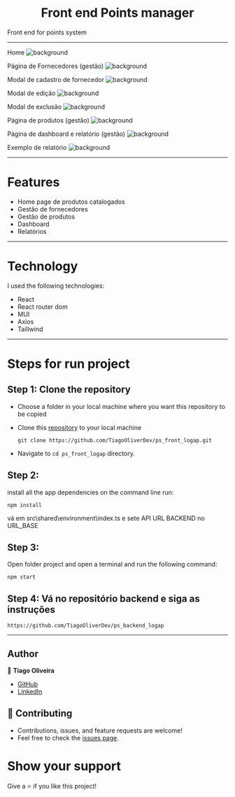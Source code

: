 <h1 align="center">Front end Points manager</h1>

Front end for points system

<hr/>


Home
![background](https://github.com/TiagoOliverDev/ps_front_logap/blob/main/public/home.png)

Página de Fornecedores (gestão)
![background](https://github.com/TiagoOliverDev/ps_front_logap/blob/main/public/fornecedores.png)

Modal de cadastro de fornecedor
![background](https://github.com/TiagoOliverDev/ps_front_logap/blob/main/public/mdCadastroFornecedores.png)

Modal de edição
![background](https://github.com/TiagoOliverDev/ps_front_logap/blob/main/public/mdEditar.png)

Modal de exclusão
![background](https://github.com/TiagoOliverDev/ps_front_logap/blob/main/public/mdExcluir.png)

Página de produtos (gestão)
![background](https://github.com/TiagoOliverDev/ps_front_logap/blob/main/public/produtos.png)

Página de dashboard e relatório (gestão)
![background](https://github.com/TiagoOliverDev/ps_front_logap/blob/main/public/dash.png)

Exemplo de relatório
![background](https://github.com/TiagoOliverDev/ps_front_logap/blob/main/public/relatorios.png)


<hr/>

# Features 

- Home page de produtos catalogados
- Gestão de fornecedores
- Gestão de produtos
- Dashboard
- Relatórios

<hr/>

# Technology

I used the following technologies:

- React
- React router dom
- MUI
- Axios
- Taillwind


<hr/>

# Steps for run project

## Step 1: Clone the repository

- Choose a folder in your local machine where you want this repository to be copied

- Clone this [repository](https://github.com/TiagoOliverDev/ps_front_logap.git) to your local machine 

   ```
  git clone https://github.com/TiagoOliverDev/ps_front_logap.git
  ```

- Navigate to `cd ps_front_logap`  directory.

## Step 2: 

install all the app dependencies on the command line run:

  ```
  npm install
  ```

vá em src\shared\environment\index.ts e sete API URL BACKEND no URL_BASE

## Step 3: 

Open folder project and open a terminal and run the following command:

  ```
  npm start
  ```
## Step 4: Vá no repositório backend e siga as instruções

  ```
  https://github.com/TiagoOliverDev/ps_backend_logap
  ```
  
<hr/>


## Author

:man: **Tiago Oliveira**

- [GitHub](https://github.com/TiagoOliverDev/)
- [LinkedIn](https://www.linkedin.com/in/tiago-oliveira-49a2a6205/)

## 🤝 Contributing
- Contributions, issues, and feature requests are welcome!
- Feel free to check the [issues page](https://github.com/TiagoOliverDev/ps_front_logap/issues).

# Show your support
Give a ⭐ if you like this project!
